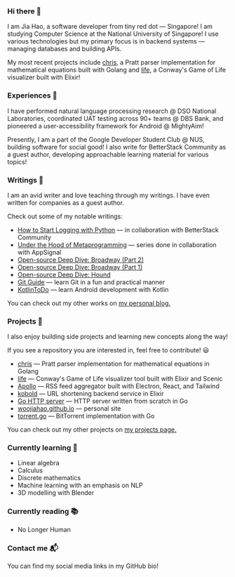 ### Hi there 👋

I am Jia Hao, a software developer from tiny red dot — Singapore! I am studying Computer Science at the National University of Singapore! I use various technologies but my primary focus is in backend systems — managing databases and building APIs. 

My most recent projects include [chris](https://github.com/woojiahao/chris), a Pratt parser implementation for mathematical equations built with Golang and [life](https://github.com/woojiahao/life), a Conway's Game of Life visualizer built with Elixir! 

### Experiences 💼

I have performed natural language processing research @ DSO National Laboratories, coordinated UAT testing across 90+ teams @ DBS Bank, and pioneered a user-accessibility framework for Android @ MightyAim!

Presently, I am a part of the Google Developer Student Club @ NUS, building software for social good! I also write for BetterStack Community as a guest author, developing approachable learning material for various topics!

### Writings 📝

I am an avid writer and love teaching through my writings. I have even written for companies as a guest author. 

Check out some of my notable writings:

- [How to Start Logging with Python](https://betterstack.com/community/guides/logging/how-to-start-logging-with-python/) — in collaboration with BetterStack Community
- [Under the Hood of Metaprogramming](https://blog.appsignal.com/category/under-the-hood-of-metaprogramming.html) — series done in collaboration with AppSignal
- [Open-source Deep Dive: Broadway (Part 2)](https://woojiahao.com/blog/posts/open-source-deep-dive-broadway-part-2)
- [Open-source Deep Dive: Broadway (Part 1)](https://woojiahao.com/blog/posts/open-source-deep-dive-broadway-part-1)
- [Open-source Deep Dive: Hound](https://woojiahao.com/blog/posts/open-source-deep-dive-hound)
- [Git Guide](https://learngit.woojiahao.com) — learn Git in a fun and practical manner
- [KotlinToDo](https://woojiahao.com/KotlinToDo) — learn Android development with Kotlin

You can check out my other works on [my personal blog.](https://woojiahao.com/blog)

### Projects 🔭

I also enjoy building side projects and learning new concepts along the way!

If you see a repository you are interested in, feel free to contribute! 😃

- [chris](https://github.com/woojiahao/chris) — Pratt parser implementation for mathematical equations in Golang
- [life](https://github.com/woojiahao/life) — Conway's Game of Life visualizer tool built with Elixir and Scenic
- [Apollo](https://github.com/woojiahao/apollo) — RSS feed aggregator built with Electron, React, and Tailwind
- [kobold](https://github.com/woojiahao/kobold) — URL shortening backend service in Elixir
- [Go HTTP server](https://github.com/woojiahao/go-http-server) — HTTP server written from scratch in Go
- [woojiahao.github.io](https://woojiahao.github.io) — personal site
- [torrent.go](https://github.com/woojiahao/torrent.go) — BitTorrent implementation with Go

You can check out my other projects on [my projects page.](https://woojiahao.com/projects)

### Currently learning 🌱

- Linear algebra
- Calculus
- Discrete mathematics
- Machine learning with an emphasis on NLP
- 3D modelling with Blender <!-- Add link to project previews -->

### Currently reading 📚

- No Longer Human

### Contact me 📬

You can find my social media links in my GitHub bio!
